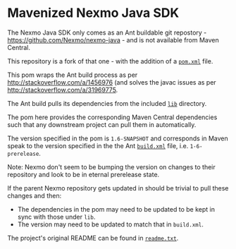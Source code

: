 Mavenized Nexmo Java SDK
========================

The Nexmo Java SDK only comes as an Ant buildable git repostory - <https://github.com/Nexmo/nexmo-java> - and is not available from Maven Central.

This repository is a fork of that one - with the addition of a [`pom.xml`](pom.xml) file.

This pom wraps the Ant build process as per <http://stackoverflow.com/a/1456976> (and solves the javac issues as per <http://stackoverflow.com/a/31969775>.

The Ant build pulls its dependencies from the included [`lib`](lib) directory.

The pom here provides the corresponding Maven Central dependencies such that any downstream project can pull them in automatically.

The version specified in the pom is `1.6-SNAPSHOT` and corresponds in Maven speak to the version specified in the the Ant [`build.xml`](build.xml) file, i.e. `1-6-prerelease`.

Note: Nexmo don't seem to be bumping the version on changes to their repository and look to be in eternal prerelease state.

If the parent Nexmo repository gets updated in should be trivial to pull these changes and then:

* The dependencies in the pom may need to be updated to be kept in sync with those under `lib`.
* The version may need to be updated to match that in `build.xml`.

The project's original README can be found in [`readme.txt`](readme.txt).
